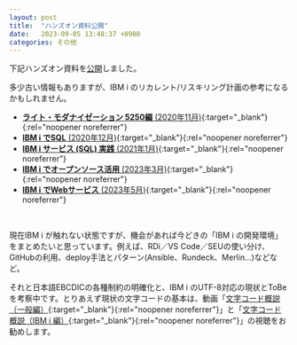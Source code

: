 ```yaml
---
layout: post
title:  "ハンズオン資料公開"
date:   2023-09-05 13:48:37 +0900
categories: その他
---
```

下記ハンズオン資料を[公開](/GuriPages/reskilling/)しました。

多少古い情報もありますが、IBM i のリカレント/リスキリング計画の参考になるかもしれません。

* [**ライト・モダナイゼーション 5250編** (2020年11月)](https://guricat.github.io/Lite-modernization-for-5250/#/){:target="_blank"}{:rel="noopener noreferrer"}
* [**IBM i でSQL** (2020年12月)](https://guricat.github.io/SQL-on-IBM-i/#/){:target="_blank"}{:rel="noopener noreferrer"}
* [**IBM i サービス (SQL) 実践** (2021年1月)](https://guricat.github.io/Practical-use-of-IBM-i-Service--SQL-/#/){:target="_blank"}{:rel="noopener noreferrer"}
* [**IBM i でオープンソース活用** (2023年3月)](https://guricat.github.io/Leveraging-Open-Source-on-IBM-i/#/){:target="_blank"}{:rel="noopener noreferrer"}
* [**IBM i でWebサービス** (2023年5月)](https://guricat.github.io/Web-Service-on-IBM-i/#/){:target="_blank"}{:rel="noopener noreferrer"}

<br>

現在IBM i が触れない状態ですが、機会があれば今どきの「IBM i の開発環境」をまとめたいと思っています。例えば、RDi／VS Code／SEUの使い分け、GitHubの利用、deploy手法とパターン(Ansible、Rundeck、Merlin...)などなど。

それと日本語EBCDICの各種制約の明確化と、IBM i のUTF-8対応の現状とToBeを考察中です。とりあえず現状の文字コードの基本は、動画「[文字コード概説（一般編）](https://www.e-bellnet.com/category/knowledges/doc/2004-03.php){:target="_blank"}{:rel="noopener noreferrer"}」と「[文字コード概説（IBM i 編）](https://www.e-bellnet.com/category/knowledges/doc/mojicode-video-ibmi.php){:target="_blank"}{:rel="noopener noreferrer"}」の視聴をお勧めします。
